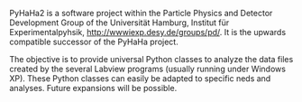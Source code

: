 PyHaHa2 is a software project within the Particle Physics and Detector Development Group of the Universität
Hamburg, Institut für Experimentalpyhsik, http://wwwiexp.desy.de/groups/pd/.
It is the upwards compatible successor of the PyHaHa project.

The objective is to provide universal Python classes to analyze the data files created by the several Labview
programs (usually running under Windows XP). These Python classes can easily be adapted to specific neds and analyses.
Future expansions will be possible.

